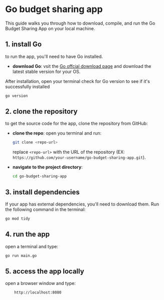 # Go budget sharing app 

This guide walks you through how to download, compile, and run the Go Budget Sharing App on your local machine.

## 1. install Go

to run the app, you'll need to have Go installed.

- **download Go**: vsit the [Go offcial download page](https://golang.org/dl/) and download the latest stable version for your OS.
  
 After installation, open your terminal check for Go version to see if it's successfully installed

```bash
go version
```

## 2. clone the repository

to get the source code for the app, clone the repository from GitHub:

- **clone the repo**: open you terminal and run:

    ```bash
    git clone <repo-url>
    ```

    replace `<repo-url>` with the URL of the repository (EX: `https://github.com/your-username/go-budget-sharing-app.git`).

- **navigate to the project directory**:

    ```bash
    cd go-budget-sharing-app
    ```

## 3. install dependencies

If your app has external dependencies, you'll need to download them. Run the following command in the terminal:

```bash
go mod tidy
```

## 4. run the app

open a terminal and type:
```bash
go run main.go
```

## 5. access the app locally

open a browser window and type:
```
    http://localhost:8080

```